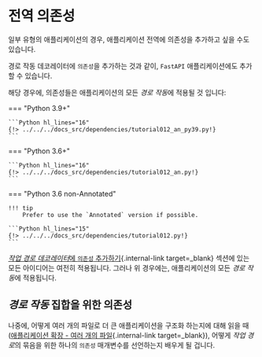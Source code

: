 # 전역 의존성

일부 유형의 애플리케이션의 경우, 애플리케이션 전역에 의존성을 추가하고 싶을 수도 있습니다.

경로 작동 데코레이터에 `의존성`을 추가하는 것과 같이, `FastAPI` 애플리케이션에도 추가할 수 있습니다.

해당 경우에, 의존성들은 애플리케이션의 모든 *경로 작동*에 적용될 것 입니다:

=== "Python 3.9+"

    ```Python hl_lines="16"
    {!> ../../../docs_src/dependencies/tutorial012_an_py39.py!}
    ```

=== "Python 3.6+"

    ```Python hl_lines="16"
    {!> ../../../docs_src/dependencies/tutorial012_an.py!}
    ```

=== "Python 3.6 non-Annotated"

    !!! tip
        Prefer to use the `Annotated` version if possible.

    ```Python hl_lines="15"
    {!> ../../../docs_src/dependencies/tutorial012.py!}
    ```

[*작업 경로 데코레이터*에 `의존성` 추가하기](dependencies-in-path-operation-decorators.md){.internal-link target=_blank} 섹션에 있는 모든 아이디어는
여전히 적용됩니다. 그러나 위 경우에는, 애플리케이션의 모든 *경로 작동*에 적용됩니다.

## *경로 작동* 집합을 위한 의존성

나중에, 어떻게 여러 개의 파일로 더 큰 애플리케이션을 구조화 하는지에 대해 읽을 때 ([애플리케이션 확장 - 여러 개의 파일](../../tutorial/bigger-applications.md){.internal-link target=_blank}), 어떻게 *작업 경로*의 묶음을 위한 하나의 `의존성` 매개변수를 선언하는지 배우게 될 겁니다.